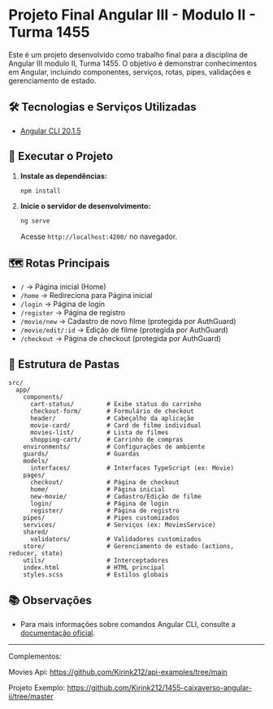# Projeto Final Angular III - Modulo II - Turma 1455

Este é um projeto desenvolvido como trabalho final para a disciplina de Angular III modulo II, Turma 1455. O objetivo é demonstrar conhecimentos em Angular, incluindo componentes, serviços, rotas, pipes, validações e gerenciamento de estado.

## 🛠️ Tecnologias e Serviços Utilizadas

- [Angular CLI 20.1.5](https://github.com/angular/angular-cli)

## 🚀 Executar o Projeto

1. **Instale as dependências:**
   ```bash
   npm install
   ```

2. **Inicie o servidor de desenvolvimento:**
   ```bash
   ng serve
   ```
   Acesse `http://localhost:4200/` no navegador.

## 🗺️ Rotas Principais

- `/`                → Página inicial (Home)
- `/home`            → Redireciona para Página inicial
- `/login`           → Página de login
- `/register`        → Página de registro
- `/movie/new`       → Cadastro de novo filme (protegida por AuthGuard)
- `/movie/edit/:id`  → Edição de filme (protegida por AuthGuard)
- `/checkout`        → Página de checkout (protegida por AuthGuard)

## 📁 Estrutura de Pastas

```plaintext
src/
  app/
    components/
      cart-status/         # Exibe status do carrinho
      checkout-form/       # Formulário de checkout
      header/              # Cabeçalho da aplicação
      movie-card/          # Card de filme individual
      movies-list/         # Lista de filmes
      shopping-cart/       # Carrinho de compras
    environments/          # Configurações de ambiente
    guards/                # Guardas
    models/
      interfaces/          # Interfaces TypeScript (ex: Movie)
    pages/
      checkout/            # Página de checkout
      home/                # Página inicial
      new-movie/           # Cadastro/Edição de filme
      login/               # Página de login
      register/            # Página de registro
    pipes/                 # Pipes customizados
    services/              # Serviços (ex: MoviesService)
    shared/
      validators/          # Validadores customizados
    store/                 # Gerenciamento de estado (actions, reducer, state)
    utils/                 # Interceptadores
    index.html             # HTML principal
    styles.scss            # Estilos globais
```

## 📚 Observações

- Para mais informações sobre comandos Angular CLI, consulte a [documentação oficial](https://angular.dev/tools/cli).

---
Complementos:

Movies Api:
https://github.com/Kirink212/api-examples/tree/main

Projeto Exemplo:
https://github.com/Kirink212/1455-caixaverso-angular-ii/tree/master
